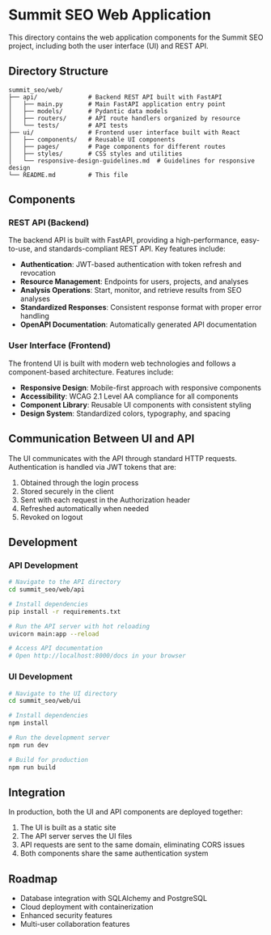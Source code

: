 # Summit SEO Web Application

This directory contains the web application components for the Summit SEO project, including both the user interface (UI) and REST API.

## Directory Structure

```
summit_seo/web/
├── api/              # Backend REST API built with FastAPI
│   ├── main.py       # Main FastAPI application entry point
│   ├── models/       # Pydantic data models
│   ├── routers/      # API route handlers organized by resource
│   └── tests/        # API tests
├── ui/               # Frontend user interface built with React
│   ├── components/   # Reusable UI components
│   ├── pages/        # Page components for different routes
│   ├── styles/       # CSS styles and utilities
│   └── responsive-design-guidelines.md  # Guidelines for responsive design
└── README.md         # This file
```

## Components

### REST API (Backend)

The backend API is built with FastAPI, providing a high-performance, easy-to-use, and standards-compliant REST API. Key features include:

- **Authentication**: JWT-based authentication with token refresh and revocation
- **Resource Management**: Endpoints for users, projects, and analyses
- **Analysis Operations**: Start, monitor, and retrieve results from SEO analyses
- **Standardized Responses**: Consistent response format with proper error handling
- **OpenAPI Documentation**: Automatically generated API documentation

### User Interface (Frontend)

The frontend UI is built with modern web technologies and follows a component-based architecture. Features include:

- **Responsive Design**: Mobile-first approach with responsive components
- **Accessibility**: WCAG 2.1 Level AA compliance for all components
- **Component Library**: Reusable UI components with consistent styling
- **Design System**: Standardized colors, typography, and spacing

## Communication Between UI and API

The UI communicates with the API through standard HTTP requests. Authentication is handled via JWT tokens that are:

1. Obtained through the login process
2. Stored securely in the client
3. Sent with each request in the Authorization header
4. Refreshed automatically when needed
5. Revoked on logout

## Development

### API Development

```bash
# Navigate to the API directory
cd summit_seo/web/api

# Install dependencies
pip install -r requirements.txt

# Run the API server with hot reloading
uvicorn main:app --reload

# Access API documentation
# Open http://localhost:8000/docs in your browser
```

### UI Development

```bash
# Navigate to the UI directory
cd summit_seo/web/ui

# Install dependencies
npm install

# Run the development server
npm run dev

# Build for production
npm run build
```

## Integration

In production, both the UI and API components are deployed together:

1. The UI is built as a static site
2. The API server serves the UI files
3. API requests are sent to the same domain, eliminating CORS issues
4. Both components share the same authentication system

## Roadmap

- Database integration with SQLAlchemy and PostgreSQL
- Cloud deployment with containerization
- Enhanced security features
- Multi-user collaboration features 